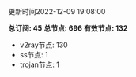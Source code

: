 更新时间2022-12-09 19:08:00

**总订阅: 45**
**总节点: 696**
**有效节点: 132**
- v2ray节点: 130
- ss节点: 1
- trojan节点: 1
